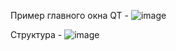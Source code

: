 Пример главного окна QT - ![image](https://github.com/user-attachments/assets/dab2fb87-5dc1-416e-b642-d165f438cf71)

Структура -
![image](https://github.com/user-attachments/assets/5a0774c5-9382-4a47-a99f-b765f963c8c2)

